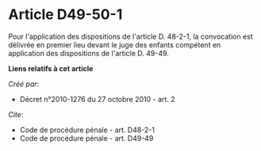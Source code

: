 # Article D49-50-1

Pour l'application des dispositions de l'article D. 48-2-1, la convocation est délivrée en premier lieu devant le juge des
enfants compétent en application des dispositions de l'article D. 49-49.

**Liens relatifs à cet article**

_Créé par_:

  - Décret n°2010-1276 du 27 octobre 2010 - art. 2

_Cite_:

  - Code de procédure pénale - art. D48-2-1
  - Code de procédure pénale - art. D49-49
